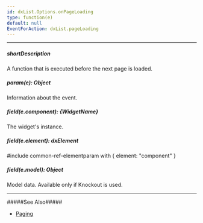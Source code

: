 ```yaml
---
id: dxList.Options.onPageLoading
type: function(e)
default: null
EventForAction: dxList.pageLoading
---
```

---
##### shortDescription
A function that is executed before the next page is loaded.

##### param(e): Object
Information about the event.

##### field(e.component): {WidgetName}
The widget's instance.

##### field(e.element): dxElement
#include common-ref-elementparam with { element: "component" }

##### field(e.model): Object
Model data. Available only if Knockout is used.

---
#####See Also#####
- [Paging](/concepts/05%20Widgets/List/08%20Paging.md '/Documentation/Guide/Widgets/List/Paging/')